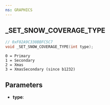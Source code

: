 ```yaml
---
ns: GRAPHICS
---
```

## _SET_SNOW_COVERAGE_TYPE

```c
// 0xF02A9C330BBFC5C7
void _SET_SNOW_COVERAGE_TYPE(int type);
```

```
0 = Primary
1 = Secondary
2 = Xmas
3 = XmasSecondary (since b1232)
```

## Parameters
* **type**:
